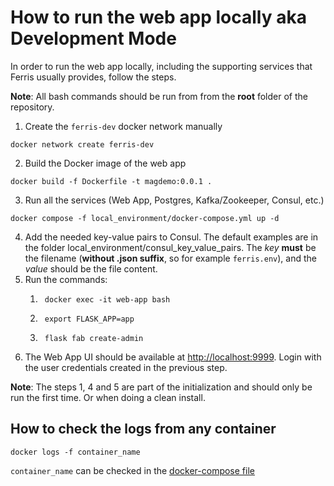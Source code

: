 # How to run the web app locally aka Development Mode

In order to run the web app locally, including the supporting services that Ferris usually provides, follow the steps.

**Note**: All bash commands should be run from from the **root** folder of the repository.

1. Create the `ferris-dev` docker network manually
```console
docker network create ferris-dev
```

2. Build the Docker image of the web app
```console
docker build -f Dockerfile -t magdemo:0.0.1 .
```

3. Run all the services (Web App, Postgres, Kafka/Zookeeper, Consul, etc.)
```console
docker compose -f local_environment/docker-compose.yml up -d
```

4. Add the needed key-value pairs to Consul. The default examples are in the folder local_environment/consul_key_value_pairs. The *key* **must** be the filename (**without .json suffix**, so for example `ferris.env`), and the *value* should be the file content.
5. Run the commands:
    1. ```console
        docker exec -it web-app bash
        ```
    2. ```console
        export FLASK_APP=app
        ```
    3. ```console
        flask fab create-admin
        ```
6. The Web App UI should be available at [http://localhost:9999](http://localhost:9999). Login with the user credentials created in the previous step.


**Note**: The steps 1, 4 and 5 are part of the initialization and should only be run the first time. Or when doing a clean install.


## How to check the logs from any container
```console
docker logs -f container_name
```
`container_name` can be checked in the [docker-compose file](docker-compose.yml)